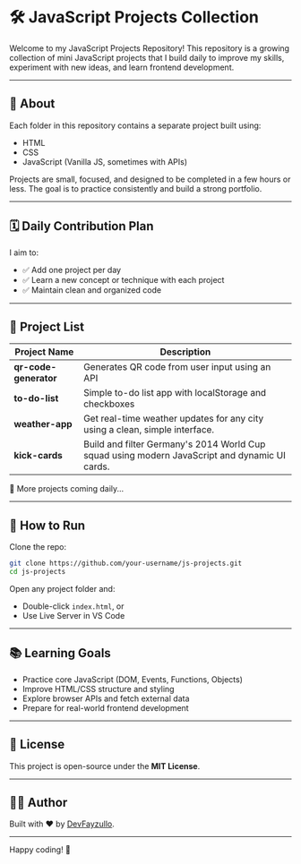 # 🛠️ JavaScript Projects Collection

Welcome to my JavaScript Projects Repository!
This repository is a growing collection of mini JavaScript projects that I build daily to improve my skills, experiment with new ideas, and learn frontend development.

---

## 📌 About

Each folder in this repository contains a separate project built using:

- HTML
- CSS
- JavaScript (Vanilla JS, sometimes with APIs)

Projects are small, focused, and designed to be completed in a few hours or less.
The goal is to practice consistently and build a strong portfolio.

---

## 🗓️ Daily Contribution Plan

I aim to:

- ✅ Add one project per day
- ✅ Learn a new concept or technique with each project
- ✅ Maintain clean and organized code

---

## 📁 Project List

| Project Name          | Description                                                                                   |
| --------------------- | --------------------------------------------------------------------------------------------- |
| **qr-code-generator** | Generates QR code from user input using an API                                                |
| **to-do-list**        | Simple to-do list app with localStorage and checkboxes                                        |
| **weather-app**       | Get real-time weather updates for any city using a clean, simple interface.                   |
| **kick-cards**        | Build and filter Germany's 2014 World Cup squad using modern JavaScript and dynamic UI cards. |

🔄 More projects coming daily...

---

## 🚀 How to Run

Clone the repo:

```bash
git clone https://github.com/your-username/js-projects.git
cd js-projects
```

Open any project folder and:

- Double-click `index.html`, or
- Use Live Server in VS Code

---

## 📚 Learning Goals

- Practice core JavaScript (DOM, Events, Functions, Objects)
- Improve HTML/CSS structure and styling
- Explore browser APIs and fetch external data
- Prepare for real-world frontend development

---

## 📄 License

This project is open-source under the **MIT License**.

---

## 🧑‍💻 Author

Built with ❤️ by [DevFayzullo](https://github.com/DevFayzullo).

---

Happy coding! 🚀
